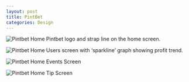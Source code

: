 ```yaml
---
layout: post
title: PintBet
categories: Design
---
```


![Pintbet Home](/assets/pintbet-home.png)
Pintbet logo and strap line on the home screen.

![Pintbet Home](/assets/pintbet-logged-in.png)
Users screen with ‘sparkline’ graph showing profit trend.

![Pintbet Home](/assets/pintbet-game.png)
Events Screen

![Pintbet Home](/assets/pintbet-tip.png)
Tip Screen